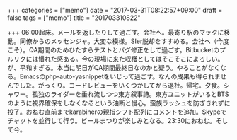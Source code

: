 +++
categories = ["memo"]
date = "2017-03-31T08:22:57+09:00"
draft = false
tags = ["memo"]
title = "201703310822"

+++
06:00起床。メールを返したりして過ごす。会社へ。最寄り駅のマックに移動。同僚からのメッセンジャ。大変な模様。SIer脱却をすすめる。会社へ（今度こそ）。QA期間のためひたすらテストとバグ修正をして過ごす。Bitbucketのプルリクには慣れた感ある。今の現場に来た収穫としてはそこそこによろしい。が、平和すぎる。本当に明日がQA期間最終日なのかと疑う。やることがなくなる。Emacsのphp-auto-yasnippetをいじって過ごす。なんの成果も得られませんでした。がっくり。コードレビューをいくつかしてから退社。帰宅。夕食。シャワー。孤独のライダーを垂れ流しつつ東方叙事詩。東方ユニットがいるとBTSのように視界確保をしなくなるという油断と慢心。蛮族ラッシュを防ぎきれずに投了。おねむ直前までkarabinerの親指シフト配列にコメントを追加。Skypeでチャットを並行して行う。ビールまつりが楽しみとなる。23:30におねむ。そして今。